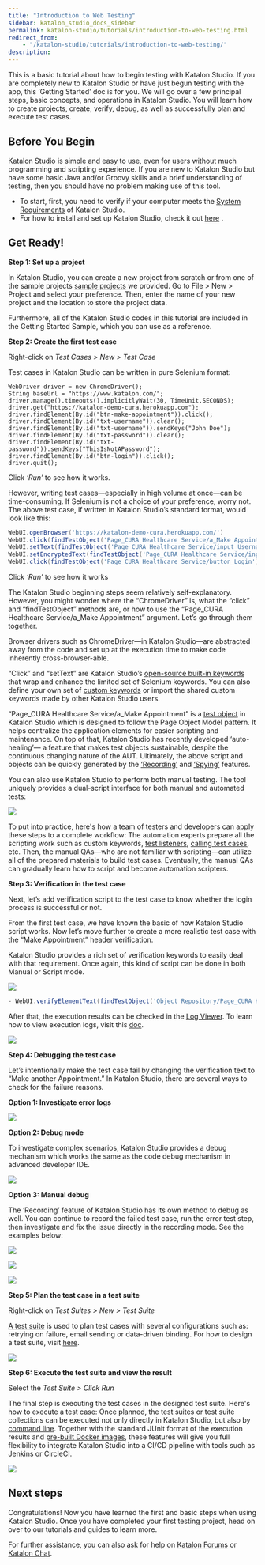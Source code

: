 ```yaml
---
title: "Introduction to Web Testing" 
sidebar: katalon_studio_docs_sidebar
permalink: katalon-studio/tutorials/introduction-to-web-testing.html 
redirect_from:
    - "/katalon-studio/tutorials/introduction-to-web-testing/"
description: 
---
```

This is a basic tutorial about how to begin testing with Katalon Studio. If you are completely new to Katalon Studio or have just begun testing with the app, this ‘Getting Started’ doc is for you. We will go over a few principal steps, basic concepts, and operations in Katalon Studio. You will learn how to create projects, create, verify, debug, as well as successfully plan and execute test cases. 

Before You Begin 
-----

Katalon Studio is simple and easy to use, even for users without much programming and scripting experience. If you are new to Katalon Studio but have some basic Java and/or Groovy skills and a brief understanding of testing, then you should have no problem making use of this tool. 

- To start, first, you need to verify if your computer meets the [System Requirements](https://docs.katalon.com/katalon-studio/docs/system-requirements.html) of Katalon Studio.
- For how to install and set up Katalon Studio, check it out [here](https://docs.katalon.com/katalon-studio/tutorials/install_setup_katalon_studio.html) . 

Get Ready!
-----

**Step 1: Set up a project**

In Katalon Studio, you can create a new project from scratch or from one of the sample projects [sample projects](https://github.com/katalon-studio-samples) we provided. Go to File > New > Project and select your preference. Then, enter the name of your new project and the location to store the project data.

Furthermore, all of the Katalon Studio codes in this tutorial are included in the Getting Started Sample, which you can use as a reference.

**Step 2: Create the first test case**

Right-click on _Test Cases > New > Test Case_

Test cases in Katalon Studio can be written in pure Selenium format:

```
WebDriver driver = new ChromeDriver();
String baseUrl = "https://www.katalon.com/";
driver.manage().timeouts().implicitlyWait(30, TimeUnit.SECONDS);
driver.get("https://katalon-demo-cura.herokuapp.com");
driver.findElement(By.id("btn-make-appointment")).click();
driver.findElement(By.id("txt-username")).clear();
driver.findElement(By.id("txt-username")).sendKeys("John Doe");
driver.findElement(By.id("txt-password")).clear();
driver.findElement(By.id("txt-password")).sendKeys("ThisIsNotAPassword");
driver.findElement(By.id("btn-login")).click();
driver.quit();
```

Click _‘Run’_ to see how it works.

However, writing test cases—especially in high volume at once—can be time-consuming. If Selenium is not a choice of your preference, worry not. The above test case, if written in Katalon Studio’s standard format, would look like this: 

```groovy
WebUI.openBrowser('https://katalon-demo-cura.herokuapp.com/')
WebUI.click(findTestObject('Page_CURA Healthcare Service/a_Make Appointment'))
WebUI.setText(findTestObject('Page_CURA Healthcare Service/input_Username_username'), 'John Doe')
WebUI.setEncryptedText(findTestObject('Page_CURA Healthcare Service/input_Password_password'), 'g3/DOGG74jC3Flrr3yH+3D/yKbOqqUNM')
WebUI.click(findTestObject('Page_CURA Healthcare Service/button_Login'))
```

Click _‘Run’_ to see how it works 

The Katalon Studio beginning steps seem relatively self-explanatory. However, you might wonder where the “ChromeDriver” is, what the “click” and “findTestObject” methods are, or how to use the “Page_CURA Healthcare Service/a_Make Appointment” argument. Let’s go through them together.

Browser drivers such as ChromeDriver—in Katalon Studio—are abstracted away from the code and set up at the execution time to make code inherently cross-browser-able.

“Click” and “setText” are Katalon Studio’s [open-source built-in keywords](https://github.com/katalon-studio/katalon-studio-testing-framework) that wrap and enhance the limited set of Selenium keywords. You can also define your own set of [custom keywords](https://docs.katalon.com/katalon-studio/tutorials/create_custom_keyword.html) or import the shared custom keywords made by other Katalon Studio users.

“Page_CURA Healthcare Service/a_Make Appointment” is a [test object](https://docs.katalon.com/katalon-studio/docs/manage-test-object.html) in Katalon Studio which is designed to follow the Page Object Model pattern. It helps centralize the application elements for easier scripting and maintenance. On top of that, Katalon Studio has recently developed ‘auto-healing’— a feature that makes test objects sustainable, despite the continuous changing nature of the AUT.
Ultimately, the above script and objects can be quickly generated by the [‘Recording’](https://docs.katalon.com/katalon-studio/docs/record-web-utility.html) and [‘Spying’](https://docs.katalon.com/katalon-studio/docs/spy-web-utility.html) features.

You can also use Katalon Studio to perform both manual testing. The tool uniquely provides a dual-script interface for both manual and automated tests:

 ![](../../images/katalon-studio/tutorials/introduction-to-web-testing/1.png)

To put into practice, here's how a team of testers and developers can apply these steps to a complete workflow: The automation experts prepare all the scripting work such as custom keywords, [test listeners](https://docs.katalon.com/katalon-studio/docs/test-listeners-test-hooks.html), [calling test cases](https://docs.katalon.com/katalon-studio/docs/call-test-case.html#call-test-case-in-manual-view), etc. Then, the manual QAs—who are not familiar with scripting—can utilize all of the prepared materials to build test cases. Eventually, the manual QAs can gradually learn how to script and become automation scripters.

**Step 3: Verification in the test case**

Next, let’s add verification script to the test case to know whether the login process is successful or not.

From the first test case, we have known the basic of how Katalon Studio script works. Now let’s move further to create a more realistic test case with the “Make Appointment” header verification. 

Katalon Studio provides a rich set of verification keywords to easily deal with that requirement. Once again, this kind of script can be done in both Manual or Script mode.

 ![](../../images/katalon-studio/tutorials/introduction-to-web-testing/2.png)
 
 ```groovy
- WebUI.verifyElementText(findTestObject('Object Repository/Page_CURA Healthcare Service/h2_Make Appointment'), 'Make Appointment', FailureHandling.STOP_ON_FAILURE)
```

After that, the execution results can be checked in the [Log Viewer](https://docs.katalon.com/katalon-studio/tutorials/viewing_execution_logs.html). To learn how to view execution logs, visit this [doc](https://docs.katalon.com/katalon-studio/tutorials/viewing_execution_logs.html).
 
 ![](../../images/katalon-studio/tutorials/introduction-to-web-testing/3.png)

**Step 4: Debugging the test case**

Let’s intentionally make the test case fail by changing the verification text to “Make another Appointment.” In Katalon Studio, there are several ways to check for the failure reasons.

**Option 1: Investigate error logs**
 
 ![](../../images/katalon-studio/tutorials/introduction-to-web-testing/4.png)

**Option 2: Debug mode**

To investigate complex scenarios, Katalon Studio provides a debug mechanism which works the same as the code debug mechanism in advanced developer IDE.

![](../../images/katalon-studio/tutorials/introduction-to-web-testing/5.png)
 

**Option 3: Manual debug**

The ‘Recording’ feature of Katalon Studio has its own method to debug as well.
You can continue to record the failed test case, run the error test step, then investigate and fix the issue directly in the recording mode. See the examples below:
 
 ![](../../images/katalon-studio/tutorials/introduction-to-web-testing/6.png)

 ![](../../images/katalon-studio/tutorials/introduction-to-web-testing/7.png)

 ![](../../images/katalon-studio/tutorials/introduction-to-web-testing/8.png)
 


**Step 5: Plan the test case in a test suite**

Right-click on _Test Suites > New > Test Suite_

[A test suite](https://docs.katalon.com/katalon-studio/docs/design-a-test-suite.html) is used to plan test cases with several configurations such as: retrying on failure, email sending or data-driven binding. For how to design a test suite, visit [here](https://docs.katalon.com/katalon-studio/docs/design-a-test-suite.html).

 ![](../../images/katalon-studio/tutorials/introduction-to-web-testing/9.png)



**Step 6: Execute the test suite and view the result**

Select the _Test Suite > Click Run_

The final step is executing the test cases in the designed test suite. Here's how to execute a test case: Once planned, the test suites or test suite collections can be executed not only directly in Katalon Studio, but also by [command line](https://docs.katalon.com/katalon-studio/tutorials/generate_command_line.html). Together with the standard JUnit format of the execution results and [pre-built Docker images](https://github.com/katalon-studio/docker-images), these features will give you full  flexibility to integrate Katalon Studio into a CI/CD pipeline with tools such as Jenkins or CircleCI.

![](../../images/katalon-studio/tutorials/introduction-to-web-testing/10.png)

Next steps
----

Congratulations! Now you have learned the first and basic steps when using Katalon Studio. Once you have completed your first testing project, head on over to our tutorials and guides to learn more. 


For further assistance, you can also ask for help on [Katalon Forums](https://forum.katalon.com/) or [Katalon Chat](https://gitter.im/katalon-studio/Lobby).

